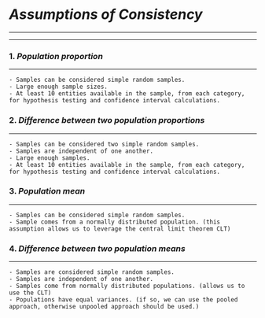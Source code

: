 # ___Assumptions of Consistency___
------------------
------------------

### 1. _Population proportion_
-----------------
    - Samples can be considered simple random samples.
    - Large enough sample sizes.
    - At least 10 entities available in the sample, from each category, for hypothesis testing and confidence interval calculations.
   
### 2. _Difference between two population proportions_
-------------------
    - Samples can be considered two simple random samples.
    - Samples are independent of one another.
    - Large enough samples.
    - At least 10 entities available in the sample, from each category, for hypothesis testing and confidence interval calculations.
      
### 3. _Population mean_
-----------------
    - Samples can be considered simple random samples.
    - Sample comes from a normally distributed population. (this assumption allows us to leverage the central limit theorem CLT)
      
### 4. _Difference between two population means_
---------------
    - Samples are considered simple random samples.
    - Samples are independent of one another.
    - Samples come from normally distributed populations. (allows us to use the CLT)
    - Populations have equal variances. (if so, we can use the pooled approach, otherwise unpooled approach should be used.)